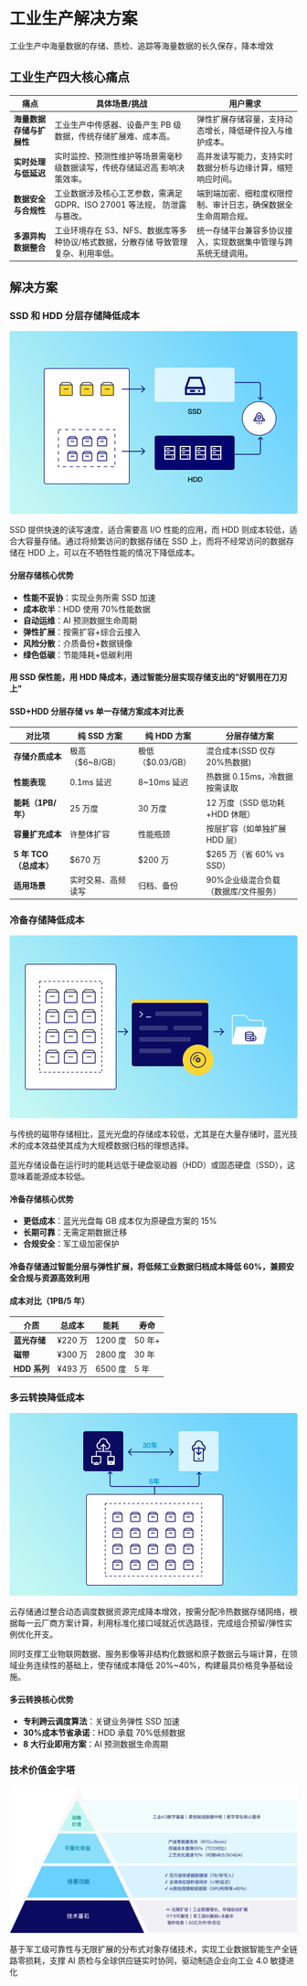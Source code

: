 # 工业生产解决方案

工业生产中海量数据的存储、质检、追踪等海量数据的长久保存，降本增效

## 工业生产四大核心痛点

| 痛点 | 具体场景/挑战 | 用户需求 |
|------|-------------|----------|
| **海量数据存储与扩展性** | 工业生产中传感器、设备产生 PB 级数据，传统存储扩展难、成本高。 | 弹性扩展存储容量，支持动态增长，降低硬件投入与维护成本。 |
| **实时处理与低延迟** | 实时监控、预测性维护等场景需毫秒级数据读写，传统存储延迟高 影响决策效率。 | 高并发读写能力，支持实时数据分析与边缘计算，缩短响应时间。 |
| **​数据安全与合规性** | 工业数据涉及核心工艺参数，需满足 GDPR、ISO 27001 等法规， 防泄露与篡改。 | 端到端加密、细粒度权限控制、审计日志，确保数据全生命周期合规。 |
| **​多源异构数据整合** | 工业环境存在 S3、NFS、数据库等多种协议/格式数据，分散存储 导致管理复杂、利用率低。 | 统一存储平台兼容多协议接入，实现数据集中管理与跨系统无缝调用。 |

## 解决方案

### SSD 和 HDD 分层存储降低成本

![SSD 和 HDD 分层存储解决方案](./images/ssd-hdd-solution.png)

SSD 提供快速的读写速度，适合需要高 I/O 性能的应用，而 HDD 则成本较低，适合大容量存储。通过将频繁访问的数据存储在 SSD 上，而将不经常访问的数据存储在 HDD 上，可以在不牺牲性能的情况下降低成本。

#### 分层存储核心优势

- **性能不妥协**：实现业务所需 SSD 加速
- **成本砍半**：HDD 使用 70%性能数据
- **自动运维**：AI 预测数据生命周期
- **弹性扩展**：按需扩容+综合云接入
- **风险分散**：介质备份+数据镜像
- **绿色低碳**：节能降耗+低碳利用

#### 用 SSD 保性能，用 HDD 降成本，通过智能分层实现存储支出的"好钢用在刀刃上"

#### SSD+HDD 分层存储 vs 单一存储方案成本对比表

| 对比项 | 纯 SSD 方案 | 纯 HDD 方案 | 分层存储方案 |
|--------|-----------|-----------|-------------|
| **存储介质成本** | 极高（$6~8/GB） | 极低（$0.03/GB） | 混合成本(SSD 仅存 20%热数据) |
| **性能表现** | 0.1ms 延迟 | 8~10ms 延迟 | 热数据 0.15ms，冷数据按需读取 |
| **能耗（1PB/年）** | 25 万度 | 30 万度 | 12 万度（SSD 低功耗+HDD 休眠） |
| **容量扩充成本** | 许整体扩容 | 性能瓶颈 | 按层扩容（如单独扩展 HDD 层） |
| **5 年 TCO（总成本）** | $670 万 | $200 万 | $265 万（省 60% vs SSD） |
| **适用场景** | 实时交易、高频读写 | 归档、备份 | 90%企业级混合负载（数据库/文件服务） |

### 冷备存储降低成本

![冷备存储解决方案](./images/cold-backup-solution.png)

与传统的磁带存储相比，蓝光光盘的存储成本较低，尤其是在大量存储时，蓝光技术的成本效益使其成为大规模数据归档的理想选择。

蓝光存储设备在运行时的能耗远低于硬盘驱动器（HDD）或固态硬盘（SSD），这意味着能源成本较低。

#### 冷备存储核心优势

- **更低成本**：蓝光光盘每 GB 成本仅为原硬盘方案的 15%
- **长期可靠**：无需定期数据迁移
- **合规安全**：军工级加密保护

#### 冷备存储通过智能分层与弹性扩展，将低频工业数据归档成本降低 60%，兼顾安全合规与资源高效利用

#### 成本对比（1PB/5 年）

| 介质 | 总成本 | 能耗 | 寿命 |
|------|--------|------|------|
| **蓝光存储** | ¥220 万 | 1200 度 | 50 年+ |
| **磁带** | ¥300 万 | 2800 度 | 30 年 |
| **HDD 系列** | ¥493 万 | 6500 度 | 5 年 |

### 多云转换降低成本

![多云转换解决方案](./images/multi-cloud-solution.png)

云存储通过整合动态调度数据资源完成降本增效，按需分配冷热数据存储网络，根据每一云厂商方案计算，利用标准化接口域就近优选路径，完成组合预留/弹性实例优化开支。

同时支撑工业物联网数据、服务影像等非结构化数据和原子数据云与端计算，在领域业务连续性的基础上，使存储成本降低 20%~40%，构建最具价格竞争基础设施。

#### 多云转换核心优势

- **专利跨云调度算法**：关键业务弹性 SSD 加速
- **30%成本节省承诺**：HDD 承载 70%低频数据
- **8 大行业即用方案**：AI 预测数据生命周期

### 技术价值金字塔

![技术价值金字塔](./images/tech-value-pyramid.png)

基于军工级可靠性与无限扩展的分布式对象存储技术，实现工业数据智能生产全链路零损耗，支撑 AI 质检与全球供应链实时协同，驱动制造企业向工业 4.0 敏捷进化
